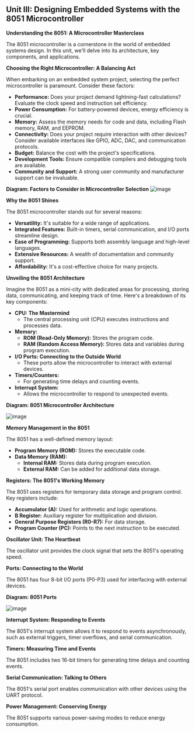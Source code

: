 ## Unit III: Designing Embedded Systems with the 8051 Microcontroller

**Understanding the 8051: A Microcontroller Masterclass**

The 8051 microcontroller is a cornerstone in the world of embedded systems design. In this unit, we'll delve into its architecture, key components, and applications.

**Choosing the Right Microcontroller: A Balancing Act**

When embarking on an embedded system project, selecting the perfect microcontroller is paramount. Consider these factors:

* **Performance:** Does your project demand lightning-fast calculations? Evaluate the clock speed and instruction set efficiency.
* **Power Consumption:** For battery-powered devices, energy efficiency is crucial.
* **Memory:** Assess the memory needs for code and data, including Flash memory, RAM, and EEPROM.
* **Connectivity:** Does your project require interaction with other devices? Consider available interfaces like GPIO, ADC, DAC, and communication protocols.
* **Budget:** Balance the cost with the project's specifications.
* **Development Tools:** Ensure compatible compilers and debugging tools are available.
* **Community and Support:** A strong user community and manufacturer support can be invaluable.

**Diagram: Factors to Consider in Microcontroller Selection**
![image](https://github.com/user-attachments/assets/5dc08875-a1fa-4390-be48-013679667d53)

**Why the 8051 Shines**

The 8051 microcontroller stands out for several reasons:

* **Versatility:** It's suitable for a wide range of applications.
* **Integrated Features:** Built-in timers, serial communication, and I/O ports streamline design.
* **Ease of Programming:** Supports both assembly language and high-level languages.
* **Extensive Resources:** A wealth of documentation and community support.
* **Affordability:** It's a cost-effective choice for many projects.

**Unveiling the 8051 Architecture**

Imagine the 8051 as a mini-city with dedicated areas for processing, storing data, communicating, and keeping track of time. Here's a breakdown of its key components:

* **CPU: The Mastermind**  
  - The central processing unit (CPU) executes instructions and processes data.
* **Memory:**
   - **ROM (Read-Only Memory):** Stores the program code.
   - **RAM (Random Access Memory):** Stores data and variables during program execution.
* **I/O Ports: Connecting to the Outside World** 
  - These ports allow the microcontroller to interact with external devices.
* **Timers/Counters:** 
  - For generating time delays and counting events.
* **Interrupt System:** 
  - Allows the microcontroller to respond to unexpected events.

**Diagram: 8051 Microcontroller Architecture**

![image](https://github.com/user-attachments/assets/c422035c-3840-4478-9239-a2c126516d0e)

**Memory Management in the 8051**

The 8051 has a well-defined memory layout:

* **Program Memory (ROM):** Stores the executable code.
* **Data Memory (RAM):**
   - **Internal RAM:** Stores data during program execution.
   - **External RAM:** Can be added for additional data storage.

**Registers: The 8051's Working Memory**

The 8051 uses registers for temporary data storage and program control. Key registers include:

* **Accumulator (A):** Used for arithmetic and logic operations.
* **B Register:** Auxiliary register for multiplication and division.
* **General Purpose Registers (R0-R7):** For data storage.
* **Program Counter (PC):** Points to the next instruction to be executed.

**Oscillator Unit: The Heartbeat**

The oscillator unit provides the clock signal that sets the 8051's operating speed.

**Ports: Connecting to the World**

The 8051 has four 8-bit I/O ports (P0-P3) used for interfacing with external devices.

**Diagram: 8051 Ports**

![image](https://github.com/user-attachments/assets/a97de3a1-f7f7-4748-a149-33adf69c16f8)

**Interrupt System: Responding to Events**

The 8051's interrupt system allows it to respond to events asynchronously, such as external triggers, timer overflows, and serial communication.

**Timers: Measuring Time and Events**

The 8051 includes two 16-bit timers for generating time delays and counting events.

**Serial Communication: Talking to Others**

The 8051's serial port enables communication with other devices using the UART protocol.

**Power Management: Conserving Energy**

The 8051 supports various power-saving modes to reduce energy consumption.

